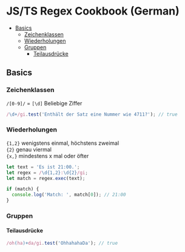 # JS/TS Regex Cookbook (German)

<!-- @import "[TOC]" {cmd="toc" depthFrom=2 depthTo=6 orderedList=false} -->

<!-- code_chunk_output -->

- [Basics](#basics)
  - [Zeichenklassen](#zeichenklassen)
  - [Wiederholungen](#wiederholungen)
  - [Gruppen](#gruppen)
    - [Teilausdrücke](#teilausdrücke)

<!-- /code_chunk_output -->

## Basics

### Zeichenklassen

`/[0-9]/` = `[\d]` Beliebige Ziffer

```javascript
/\d+/gi.test('Enthält der Satz eine Nummer wie 4711?'); // true
```

### Wiederholungen

`{1,2}` wenigstens einmal, höchstens zweimal <br/>
`{2}` genau viermal <br/>
`{x,}` mindestens x mal oder öfter

```javascript
let text = 'Es ist 21:00.';
let regex = /\d{1,2}:\d{2}/gi;
let match = regex.exec(text);

if (match) {
  console.log('Match: ', match[0]); // 21:00
}
```

### Gruppen

#### Teilausdrücke

```javascript
/oh(ha)+da/gi.test('OhhahahaDa'); // true
```
